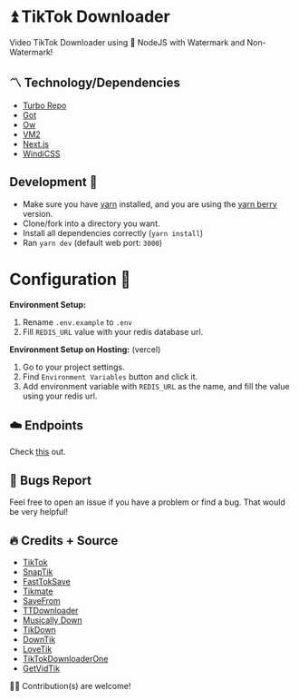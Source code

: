 # ⏫ TikTok Downloader

Video TikTok Downloader using 🧰 NodeJS with Watermark and Non-Watermark!

## 〽️ Technology/Dependencies
- [Turbo Repo](https://turborepo.org)
- [Got](https://npmjs.com/got)
- [Ow](https://npmjs.com/ow) 
- [VM2](https://npmjs.com/vm2)
- [Next.js](https://nextjs.org)
- [WindiCSS](https://windicss.org)

## Development 👷
- Make sure you have [yarn](https://yarnpkg.com) installed, and you are using the [yarn berry](https://yarnpkg.com/getting-started/migration#step-by-step) version.
- Clone/fork into a directory you want.
- Install all dependencies correctly (`yarn install`)
- Ran `yarn dev` (default web port: `3000`)

# Configuration 🔑

**Environment Setup:**
1. Rename `.env.example` to `.env`
2. Fill `REDIS_URL` value with your redis database url.

**Environment Setup on Hosting:** (vercel)
1. Go to your project settings.
2. Find `Environment Variables` button and click it.
3. Add environment variable with `REDIS_URL` as the name, and fill the value using your redis url.

## ☁️ Endpoints
Check [this](https://docs.tdl.besecure.eu.org) out.

## :bug: Bugs Report
Feel free to open an issue if you have a problem or find a bug. That would be very helpful!

## 🔥 Credits + Source

- [TikTok](https://tiktok.com) 
- [SnapTik](https://snaptik.app)
- [FastTokSave](https://www.fasttoksave.com/)
- [Tikmate](https://tikmate.online)
- [SaveFrom](https://id.savefrom.net)
- [TTDownloader](https://ttdownloader.com)
- [Musically Down](https://musicaldown.com)
- [TikDown](https://tikdown.org)
- [DownTik](https://downtik.net)
- [LoveTik](https://lovetik.com)
- [TikTokDownloaderOne](https://tiktokdownloader.one)
- [GetVidTik](https://getvidtik.com)

🧗‍♀️ Contribution(s) are welcome!
